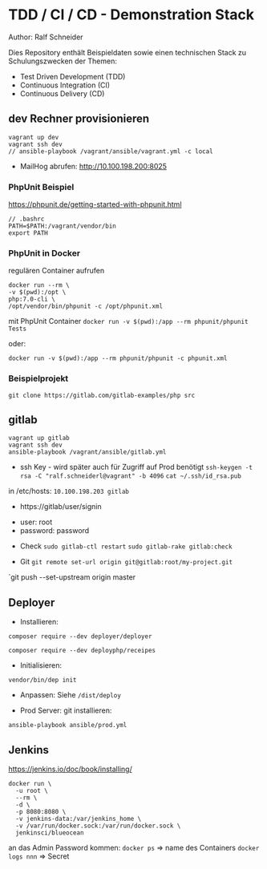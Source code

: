 TDD / CI / CD - Demonstration Stack
===================================

Author: Ralf Schneider

Dies Repository enthält Beispieldaten sowie einen technischen Stack zu Schulungszwecken der Themen:
- Test Driven Development (TDD)
- Continuous Integration (CI)
- Continuous Delivery (CD)


dev Rechner provisionieren
--------------------------
```
vagrant up dev
vagrant ssh dev
// ansible-playbook /vagrant/ansible/vagrant.yml -c local
```

- MailHog abrufen: http://10.100.198.200:8025

### PhpUnit Beispiel
https://phpunit.de/getting-started-with-phpunit.html

```
// .bashrc
PATH=$PATH:/vagrant/vendor/bin
export PATH
```

### PhpUnit in Docker

regulären Container aufrufen
```
docker run --rm \
-v $(pwd):/opt \
php:7.0-cli \
/opt/vendor/bin/phpunit -c /opt/phpunit.xml
```

mit PhpUnit Container
`docker run -v $(pwd):/app --rm phpunit/phpunit Tests`

oder:

`docker run -v $(pwd):/app --rm phpunit/phpunit -c phpunit.xml`


### Beispielprojekt 

`git clone https://gitlab.com/gitlab-examples/php src`


gitlab
------
```
vagrant up gitlab
vagrant ssh dev
ansible-playbook /vagrant/ansible/gitlab.yml
```

- ssh Key - wird später auch für Zugriff auf Prod benötigt
`ssh-keygen -t rsa -C "ralf.schneiderl@vagrant" -b 4096`
`cat ~/.ssh/id_rsa.pub`


in /etc/hosts:
`10.100.198.203	gitlab`

- https://gitlab/user/signin
* user: root
* password: password

- Check
`sudo gitlab-ctl restart`
`sudo gitlab-rake gitlab:check`


- Git
`git remote set-url origin git@gitlab:root/my-project.git`
 
`git push --set-upstream origin master

Deployer
--------
* Installieren:

`composer require --dev deployer/deployer`

`composer require --dev deployphp/receipes`

* Initialisieren:

`vendor/bin/dep init`

* Anpassen: 
Siehe `/dist/deploy`

* Prod Server: git installieren:

`ansible-playbook ansible/prod.yml`

Jenkins
-------
https://jenkins.io/doc/book/installing/

```
docker run \
  -u root \
  --rm \
  -d \
  -p 8080:8080 \
  -v jenkins-data:/var/jenkins_home \
  -v /var/run/docker.sock:/var/run/docker.sock \
  jenkinsci/blueocean
```

an das Admin Password kommen:
`docker ps` => name des Containers
`docker logs nnn` => Secret